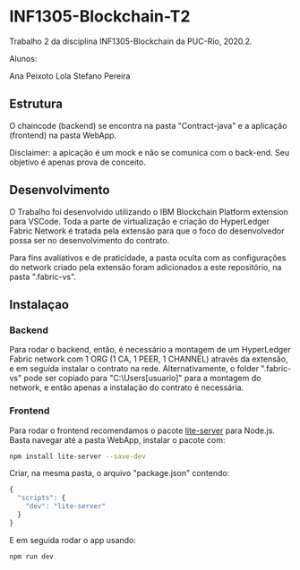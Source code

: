 # INF1305-Blockchain-T2

Trabalho 2 da disciplina INF1305-Blockchain da PUC-Rio, 2020.2.

Alunos:

Ana Peixoto
Lola 
Stefano Pereira

## Estrutura

O chaincode (backend) se encontra na pasta "Contract-java" e a aplicação (frontend) na pasta WebApp.

Disclaimer: a apicação é um mock e não se comunica com o back-end. Seu objetivo é apenas prova de conceito.

## Desenvolvimento

O Trabalho foi desenvolvido utilizando o IBM Blockchain Platform extension para VSCode. Toda a parte de virtualização e criação do HyperLedger Fabric Network é tratada pela extensão para que o foco do desenvolvedor possa ser no desenvolvimento do contrato.

Para fins avaliativos e de praticidade, a pasta oculta com as configurações do network criado pela extensão foram adicionados a este repositório, na pasta ".fabric-vs".

## Instalaçao

### Backend

Para rodar o backend, então, é necessário a montagem de um HyperLedger Fabric network com 1 ORG (1 CA, 1 PEER, 1 CHANNEL) através da extensão, e em seguida instalar o contrato na rede. Alternativamente, o folder ".fabric-vs" pode ser copiado para "C:\Users\[usuario]" para a montagem do network, e então apenas a instalação do contrato é necessária.

### Frontend

Para rodar o frontend recomendamos o pacote [lite-server](https://www.npmjs.com/package/lite-server) para Node.js. Basta navegar até a pasta WebApp, instalar o pacote com:

```bash
npm install lite-server --save-dev
```
Criar, na mesma pasta, o arquivo "package.json" contendo:

```javascript
{
  "scripts": {
    "dev": "lite-server"
  }
}
```

E em seguida rodar o app usando:

```bash
npm run dev
```


